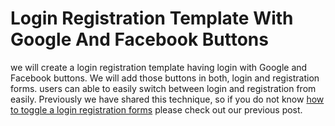 # Login Registration Template With Google And Facebook Buttons
<p>
we will create a login registration template having login with Google and Facebook buttons. We will add those buttons in both, login and registration forms. users can able to easily switch between login and registration from easily. Previously we have shared this technique, so if you do not know <a target="_blank" href="https://insidethediv.com/toggle-login-and-registration-form-in-html-css-and-javascript">how to toggle a login registration forms</a> please check out our previous post.
</p>
